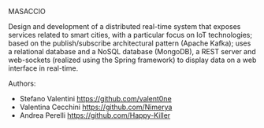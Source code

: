 MASACCIO

Design and development of a distributed real-time system that exposes services related to smart cities, with a particular focus on IoT technologies; based on the publish/subscribe architectural pattern (Apache Kafka); uses a relational database and a NoSQL database (MongoDB), a REST server and web-sockets (realized using the Spring framework) to display data on a web interface in real-time.

Authors:

- Stefano Valentini https://github.com/valent0ne
- Valentina Cecchini https://github.com/Nimerya
- Andrea Perelli https://github.com/Happy-Killer

